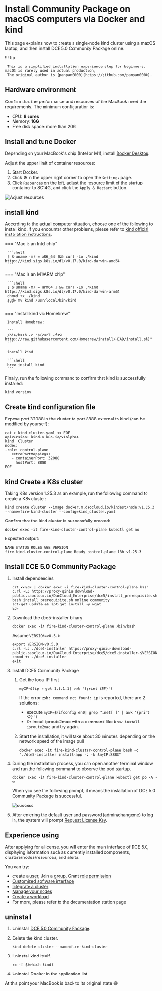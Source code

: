 # Install Community Package on macOS computers via Docker and kind

This page explains how to create a single-node kind cluster using a macOS laptop, and then install DCE 5.0 Community Package online.

!!! tip

     This is a simplified installation experience step for beginners, macOS is rarely used in actual production,
     The original author is [panpan0000](https://github.com/panpan0000).

## Hardware environment

Confirm that the performance and resources of the MacBook meet the requirements. The minimum configuration is:

- CPU: **8 cores**
- Memory: **16G**
- Free disk space: more than 20G

## Install and tune Docker

Depending on your MacBook's chip (Intel or M1), install [Docker Desktop](https://docs.docker.com/desktop/install/mac-install/).

Adjust the upper limit of container resources:

1. Start Docker.
1. Click ⚙️ in the upper right corner to open the `Settings` page.
1. Click `Resources` on the left, adjust the resource limit of the startup container to 8C14G, and click the `Apply & Restart` button.

![Adjust resources](https://docs.daocloud.io/daocloud-docs-images/docs/blogs/images/docker.png)

## install kind

According to the actual computer situation, choose one of the following to install kind.
If you encounter other problems, please refer to [kind official installation instructions](https://kind.sigs.k8s.io/docs/user/quick-start/#installation).

=== "Mac is an Intel chip"

     ```shell
     [ $(uname -m) = x86_64 ]&& curl -Lo ./kind https://kind.sigs.k8s.io/dl/v0.17.0/kind-darwin-amd64
     ```

=== "Mac is an M1/ARM chip"

     ```shell
     [ $(uname -m) = arm64 ] && curl -Lo ./kind https://kind.sigs.k8s.io/dl/v0.17.0/kind-darwin-arm64
     chmod +x ./kind
     sudo mv kind /usr/local/bin/kind
     ```

=== "Install kind via Homebrew"

     Install Homebrew:

     ```
     /bin/bash -c "$(curl -fsSL https://raw.githubusercontent.com/Homebrew/install/HEAD/install.sh)"
     ```

     install kind

     ```shell
     brew install kind
     ```

Finally, run the following command to confirm that kind is successfully installed:

```shell
kind version
```

## Create kind configuration file

Expose port 32088 in the cluster to port 8888 external to kind (can be modified by yourself):

```shell
cat > kind_cluster.yaml << EOF
apiVersion: kind.x-k8s.io/v1alpha4
kind: Cluster
nodes:
-role: control-plane
   extraPortMappings:
   - containerPort: 32088
     hostPort: 8888
EOF
```

## kind Create a K8s cluster

Taking K8s version 1.25.3 as an example, run the following command to create a K8s cluster:

```shell
kind create cluster --image docker.m.daocloud.io/kindest/node:v1.25.3 --name=fire-kind-cluster --config=kind_cluster.yaml
```

Confirm that the kind cluster is successfully created:

```shell
docker exec -it fire-kind-cluster-control-plane kubectl get no
```

Expected output:

```console
NAME STATUS ROLES AGE VERSION
fire-kind-cluster-control-plane Ready control-plane 18h v1.25.3
```

## Install DCE 5.0 Community Package

1. Install dependencies

     ```shell
     cat <<EOF | docker exec -i fire-kind-cluster-control-plane bash
     curl -LO https://proxy-qiniu-download-public.daocloud.io/DaoCloud_Enterprise/dce5/install_prerequisite.sh
     bash install_prerequisite.sh online community
     apt-get update && apt-get install -y wget
     EOF
     ```

1. Download the dce5-installer binary

     ```shell
     docker exec -it fire-kind-cluster-control-plane /bin/bash
     ```

     Assume `VERSION=v0.5.0`

     ```shell
     export VERSION=v0.5.0;
     curl -Lo ./dce5-installer https://proxy-qiniu-download-public.daocloud.io/DaoCloud_Enterprise/dce5/dce5-installer-$VERSION
     chmod +x ./dce5-installer
     exit
     ```

1. Install DCE5 Community Package

     1. Get the local IP first

         ```shell
         myIP=$(ip r get 1.1.1.1| awk '{print $NF}')
         ```

         If the error `zsh: command not found: ip` is reported, there are 2 solutions:

         - execute `myIP=$(ifconfig en0| grep "inet[ ]" | awk '{print $2}')`
         - Or install iproute2mac with a command like `brew install iproute2mac` and try again.

     1. Start the installation, it will take about 30 minutes, depending on the network speed of the image pull

         ```shell
         docker exec -it fire-kind-cluster-control-plane bash -c "./dce5-installer install-app -z -k $myIP:8888"
         ```

1. During the installation process, you can open another terminal window and run the following command to observe the pod startup.

     ```shell
     docker exec -it fire-kind-cluster-control-plane kubectl get po -A -w
     ```

     When you see the following prompt, it means the installation of DCE 5.0 Community Package is successful.

     ![success](https://docs.daocloud.io/daocloud-docs-images/docs/blogs/images/success.jpg)

1. After entering the default user and password (admin/changeme) to log in, the system will prompt [Request License Key](../dce/license0.md).

## Experience using

After applying for a license, you will enter the main interface of DCE 5.0, displaying information such as currently installed components, clusters/nodes/resources, and alerts.

You can try:

- create a [user](../ghippo/user-guide/access-control/user.md),
   Join a [group](../ghippo/user-guide/access-control/group.md),
   Grant [role permission](../ghippo/user-guide/access-control/role.md)
- [Customized software interface](../ghippo/user-guide/platform-setting/appearance.md)
- [Integrate a cluster](../kpanda/user-guide/clusters/integrate-cluster.md)
- [Manage your nodes](../kpanda/user-guide/nodes/node-check.md)
- [Create a workload](../kpanda/user-guide/workloads/create-deployment.md)
- For more, please refer to the documentation station page

## uninstall

1. Uninstall [DCE 5.0 Community Package](../install/uninstall.md).
1. Delete the kind cluster.

     ```
     kind delete cluster --name=fire-kind-cluster
     ```

1. Uninstall kind itself.

     ```
     rm -f $(which kind)
     ```

1. Uninstall Docker in the application list.

At this point your MacBook is back to its original state 😄
